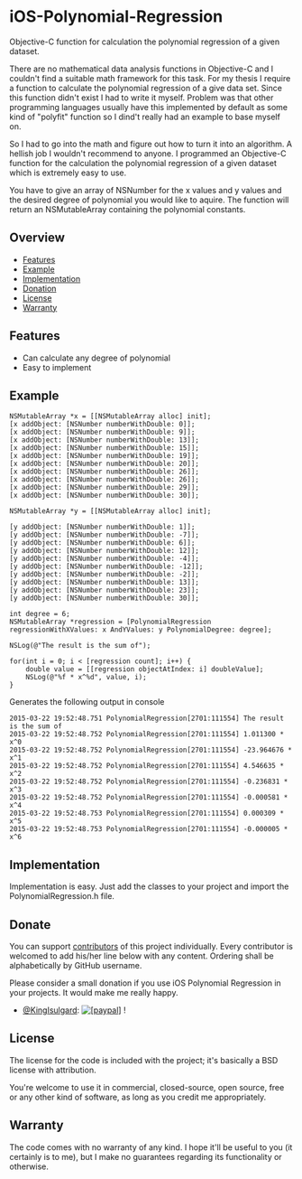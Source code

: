 # iOS-Polynomial-Regression
Objective-C function for calculation the polynomial regression of a given dataset.

There are no mathematical data analysis functions in Objective-C and I couldn't find a suitable math framework for this task. For my thesis I require a function to calculate the polynomial regression of a give data set. Since this function didn't exist I had to write it myself. Problem was that other programming languages usually have this implemented by default as some kind of "polyfit" function so I dind't really had an example to base myself on.

So I had to go into the math and figure out how to turn it into an algorithm. A hellish job I wouldn't recommend to anyone. I programmed an Objective-C function for the calculation the polynomial regression of a given dataset which is extremely easy to use.

You have to give an array of NSNumber for the x values and y values and the desired degree of polynomial you would like to aquire. The function will return an NSMutableArray containing the polynomial constants. 

## Overview
* [Features](#features)
* [Example](#example)
* [Implementation](#implementation)
* [Donation](#donate)
* [License](#license)
* [Warranty](#warranty)

## Features
- Can calculate any degree of polynomial
- Easy to implement

## Example

    NSMutableArray *x = [[NSMutableArray alloc] init];
    [x addObject: [NSNumber numberWithDouble: 0]];
    [x addObject: [NSNumber numberWithDouble: 9]];
    [x addObject: [NSNumber numberWithDouble: 13]];
    [x addObject: [NSNumber numberWithDouble: 15]];
    [x addObject: [NSNumber numberWithDouble: 19]];
    [x addObject: [NSNumber numberWithDouble: 20]];
    [x addObject: [NSNumber numberWithDouble: 26]];
    [x addObject: [NSNumber numberWithDouble: 26]];
    [x addObject: [NSNumber numberWithDouble: 29]];
    [x addObject: [NSNumber numberWithDouble: 30]];
    
    NSMutableArray *y = [[NSMutableArray alloc] init];
    
    [y addObject: [NSNumber numberWithDouble: 1]];
    [y addObject: [NSNumber numberWithDouble: -7]];
    [y addObject: [NSNumber numberWithDouble: 6]];
    [y addObject: [NSNumber numberWithDouble: 12]];
    [y addObject: [NSNumber numberWithDouble: -4]];
    [y addObject: [NSNumber numberWithDouble: -12]];
    [y addObject: [NSNumber numberWithDouble: -2]];
    [y addObject: [NSNumber numberWithDouble: 13]];
    [y addObject: [NSNumber numberWithDouble: 23]];
    [y addObject: [NSNumber numberWithDouble: 30]];
    
    int degree = 6;
    NSMutableArray *regression = [PolynomialRegression regressionWithXValues: x AndYValues: y PolynomialDegree: degree];
    
    NSLog(@"The result is the sum of");
    
    for(int i = 0; i < [regression count]; i++) {
        double value = [[regression objectAtIndex: i] doubleValue];
        NSLog(@"%f * x^%d", value, i);
    }

Generates the following output in console
```
2015-03-22 19:52:48.751 PolynomialRegression[2701:111554] The result is the sum of
2015-03-22 19:52:48.752 PolynomialRegression[2701:111554] 1.011300 * x^0
2015-03-22 19:52:48.752 PolynomialRegression[2701:111554] -23.964676 * x^1
2015-03-22 19:52:48.752 PolynomialRegression[2701:111554] 4.546635 * x^2
2015-03-22 19:52:48.752 PolynomialRegression[2701:111554] -0.236831 * x^3
2015-03-22 19:52:48.752 PolynomialRegression[2701:111554] -0.000581 * x^4
2015-03-22 19:52:48.753 PolynomialRegression[2701:111554] 0.000309 * x^5
2015-03-22 19:52:48.753 PolynomialRegression[2701:111554] -0.000005 * x^6
```

## Implementation
Implementation is easy. Just add the classes to your project and import the PolynomialRegression.h file.

## Donate
You can support [contributors](https://github.com/KingIsulgard/iOS-Polynomial-Regression/graphs/contributors) of this project individually. Every contributor is welcomed to add his/her line below with any content. Ordering shall be alphabetically by GitHub username.

Please consider a small donation if you use iOS Polynomial Regression in your projects. It would make me really happy.

* [@KingIsulgard](https://github.com/KingIsulgard): <a href="https://www.paypal.com/cgi-bin/webscr?cmd=_s-xclick&hosted_button_id=HQE64D8RQGPLC"><img src="https://www.paypalobjects.com/en_US/i/btn/btn_donate_LG.gif" alt="[paypal]" /></a> !

## License
The license for the code is included with the project; it's basically a BSD license with attribution.

You're welcome to use it in commercial, closed-source, open source, free or any other kind of software, as long as you credit me appropriately.

## Warranty
The code comes with no warranty of any kind. I hope it'll be useful to you (it certainly is to me), but I make no guarantees regarding its functionality or otherwise.
